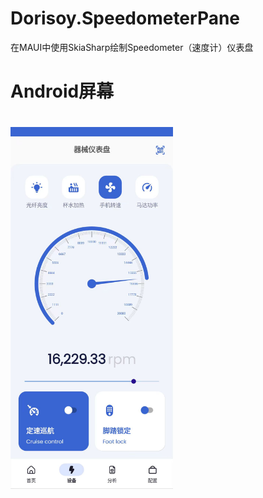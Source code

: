 # Dorisoy.SpeedometerPane
在MAUI中使用SkiaSharp绘制Speedometer（速度计）仪表盘

# Android屏幕
<img src="https://github.com/dorisoy/Dorisoy.SIOT/blob/main/Screen/9.jpg"  align="left" width="260" vspace="20"/>
